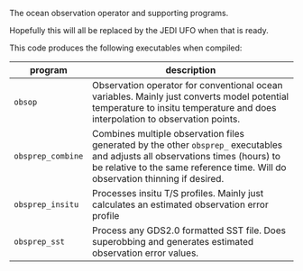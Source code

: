The ocean observation operator and supporting programs.

Hopefully this will all be replaced by the JEDI UFO when that is ready.

This code produces the following executables when compiled:

| program | description |
| ------- | ----------- |
| `obsop` | Observation operator for conventional ocean variables. Mainly just converts model potential temperature to insitu temperature and does interpolation to observation points.|
| `obsprep_combine` | Combines multiple observation files generated by the other `obsprep_` executables and adjusts all observations times (hours) to be relative to the same reference time. Will do observation thinning if desired. |
| `obsprep_insitu` | Processes insitu T/S profiles. Mainly just calculates an estimated observation error profile|
| `obsprep_sst` | Process any GDS2.0 formatted SST file. Does superobbing and generates estimated observation error values. |
